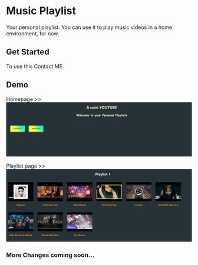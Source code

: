 # Music Playlist

Your personal playlist. You can use it to play music videos in a home environment, for now.

## Get Started

To use this Contact ME.

## Demo
Homepage >>
![alt text](/public/Pic_1.png)

Playlist page >>
![alt text](/public/Pic_2.png)

### More Changes coming soon...
